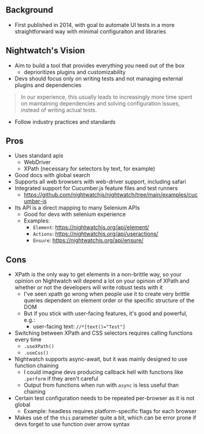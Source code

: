 ## Background
* First published in 2014, with goal to automate UI tests in a more straightforward way with minimal configuraiton and libraries

## Nightwatch's Vision
* Aim to build a tool that provides everything you need out of the box
  * deprioritizes plugins and customizability
* Devs should focus only on writing tests and not managing external plugins and dependencies
> In our experience, this usually leads to increasingly more time spent on maintaining dependencies and solving configuration issues, instead of writing actual tests.
* Follow industry practices and standards

## Pros
* Uses standard apis
  * WebDriver
  * XPath (necessary for selectors by text, for example)
* Good docs with global search
* Supports all web browsers with web-driver support, including safari
* Integrated support for Cucumber.js feature files and test runners
  * https://github.com/nightwatchjs/nightwatch/tree/main/examples/cucumber-js
* Its API is a direct mapping to many Selenium APIs
  * Good for devs with selenium experience
  * Examples:
    * `Element`: https://nightwatchjs.org/api/element/
    * `Actions`: https://nightwatchjs.org/api/useractions/
    * `Ensure`: https://nightwatchjs.org/api/ensure/

## Cons 
* XPath is the only way to get elements in a non-brittle way, so your opinion on Nightwatch will depend a lot on your opinion of XPath and whether or not the developers will write robust tests with it
  * I've seen xpath go wrong when people use it to create very brittle queries dependent on element order or the specific structure of the DOM
  * But if you stick with user-facing features, it's good and powerful, e.g.:
    * user-facing text: `//*[text()="Test"]`
* Switching between XPath and CSS selectors requires calling functions every time
  * `.useXPath()`
  * `.useCss()`
* Nightwatch supports async-await, but it was mainly designed to use function chaining
  * I could imagine devs producing callback hell with functions like `.perform` if they aren't careful
  * Output from functions when run with `async` is less useful than chaining
* Certain test configuration needs to be repeated per-browser as it is not global
  * Example: headless requires platform-specific flags for each browser
* Makes use of the `this` parameter quite a bit, which can be error prone if devs forget to use function over arrow syntax

    

